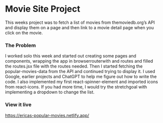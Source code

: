 # Movie Site Project

This weeks project was to fetch a list of movies from themoviedb.org’s API and display them on a page and then link to a movie detail page when you click on the movie.

### The Problem

I worked solo this week and started out creating some pages and components, wrapping the app in browserrouterwith and routes and filled the routes.jsx file with the routes needed. Then I started fetching the popular-movies-data from the API and continued trying to display it. I used Google, earlier projects and ChatGPT to help me figure out how to write the code. I also implemented my first react-spinner-element and imported icons from react-icons. If you had more time, I would try the stretchgoal with implementing a dropdown to change the list.

### View it live

https://ericas-popular-movies.netlify.app/
